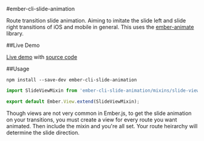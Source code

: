 #ember-cli-slide-animation

Route transition slide animation. Aiming to imitate the slide left and slide right transitions of iOS and mobile in general. This uses the [ember-animate](https://github.com/gigafied/ember-animate) library.

##Live Demo

[Live demo](http://ember-cli-slide-animation.herokuapp.com/) with [source code](https://github.com/kellyselden/ember-cli-slide-animation-demo)

##Usage

`npm install --save-dev ember-cli-slide-animation`
```javascript
import SlideViewMixin from 'ember-cli-slide-animation/mixins/slide-view';

export default Ember.View.extend(SlideViewMixin);
```

Though views are not very common in Ember.js, to get the slide animation on your transitions, you must create a view for every route you want animated. Then include the mixin and you're all set. Your route heirarchy will determine the slide direction.
